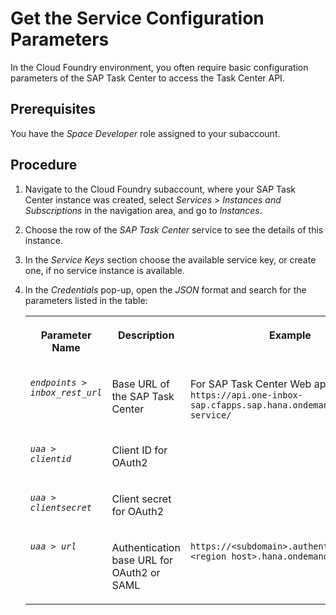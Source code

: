 <!-- loioe10e7b2b21ef49cd84e242089b789078 -->

# Get the Service Configuration Parameters

In the Cloud Foundry environment, you often require basic configuration parameters of the SAP Task Center to access the Task Center API.



<a name="loioe10e7b2b21ef49cd84e242089b789078__prereq_iz4_hfb_ffb"/>

## Prerequisites

You have the *Space Developer* role assigned to your subaccount.



## Procedure

1.  Navigate to the Cloud Foundry subaccount, where your SAP Task Center instance was created, select *Services* \> *Instances and Subscriptions* in the navigation area, and go to *Instances*.

2.  Choose the row of the *SAP Task Center* service to see the details of this instance.

3.  In the *Service Keys* section choose the available service key, or create one, if no service instance is available.

4.  In the *Credentials* pop-up, open the *JSON* format and search for the parameters listed in the table:


    <table>
    <tr>
    <th valign="top">

    Parameter Name
    
    </th>
    <th valign="top">

    Description
    
    </th>
    <th valign="top">

    Example
    
    </th>
    </tr>
    <tr>
    <td valign="top">
    
    <code><i>endpoints</i> &gt; <i>inbox_rest_url</i></code> 
    
    </td>
    <td valign="top">
    
    Base URL of the SAP Task Center 
    
    </td>
    <td valign="top">
    
    For SAP Task Center Web app use `https://api.one-inbox-sap.cfapps.sap.hana.ondemand.com/inbox-service/` 
    
    </td>
    </tr>
    <tr>
    <td valign="top">
    
    <code><i>uaa</i> &gt; <i>clientid</i></code> 
    
    </td>
    <td valign="top">
    
    Client ID for OAuth2
    
    </td>
    <td valign="top">
    
     
    
    </td>
    </tr>
    <tr>
    <td valign="top">
    
    <code><i>uaa</i> &gt; <i>clientsecret</i></code> 
    
    </td>
    <td valign="top">
    
    Client secret for OAuth2
    
    </td>
    <td valign="top">
    
     
    
    </td>
    </tr>
    <tr>
    <td valign="top">
    
    <code><i>uaa</i> &gt; <i>url</i></code> 
    
    </td>
    <td valign="top">
    
    Authentication base URL for OAuth2 or SAML
    
    </td>
    <td valign="top">
    
    `https://<subdomain>.authentication.<region host>.hana.ondemand.com` 
    
    </td>
    </tr>
    </table>
    


